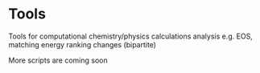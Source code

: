 # Tools
Tools for computational chemistry/physics calculations analysis
e.g. EOS, matching energy ranking changes (bipartite)

More scripts are coming soon
